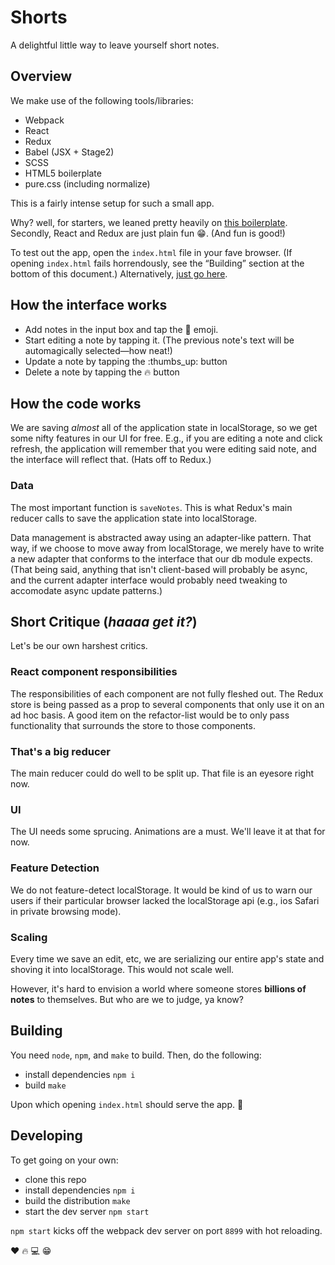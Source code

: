 # Shorts
A delightful little way to leave yourself short notes.

## Overview
We make use of the following tools/libraries:
- Webpack
- React
- Redux
- Babel (JSX + Stage2)
- SCSS
- HTML5 boilerplate
- pure.css (including normalize)

This is a fairly intense setup for such a small app. 

Why? well, for starters, we leaned pretty heavily on [this boilerplate](https://github.com/brettimus/booty-booty-boilerplate). Secondly, React and Redux are just plain fun :grin:. (And fun is good!)

To test out the app, open the `index.html` file in your fave browser. (If opening `index.html` fails horrendously, see the “Building” section at the bottom of this document.) Alternatively, [just go here](http://brettim.us/shorts/).

## How the interface works
- Add notes in the input box and tap the :tada: emoji.
- Start editing a note by tapping it. (The previous note's text will be automagically selected—how neat!)
- Update a note by tapping the :thumbs_up: button
- Delete a note by tapping the :fire: button

## How the code works
We are saving _almost_ all of the application state in localStorage, so we get some nifty features in our UI for free. E.g., if you are editing a note and click refresh, the application will remember that you were editing said note, and the interface will reflect that. (Hats off to Redux.)

### Data
The most important function is `saveNotes`. This is what Redux's main reducer calls to save the application state into localStorage.

Data management is abstracted away using an adapter-like pattern. That way, if we choose to move away from localStorage, we merely have to write a new adapter that conforms to the interface that our db module expects. (That being said, anything that isn't client-based will probably be async, and the current adapter interface would probably need tweaking to accomodate async update patterns.)

## Short Critique (_haaaa get it?_)
Let's be our own harshest critics.

### React component responsibilities
The responsibilities of each component are not fully fleshed out. The Redux store is being passed as a prop to several components that only use it on an ad hoc basis. A good item on the refactor-list would be to only pass functionality that surrounds the store to those components.

### That's a big reducer
The main reducer could do well to be split up. That file is an eyesore right now.

### UI
The UI needs some sprucing. Animations are a must. We'll leave it at that for now.

### Feature Detection
We do not feature-detect localStorage. It would be kind of us to warn our users if their particular browser lacked the localStorage api (e.g., ios Safari in private browsing mode).

### Scaling
Every time we save an edit, etc, we are serializing our entire app's state and shoving it into localStorage. This would not scale well.

However, it's hard to envision a world where someone stores **billions of notes** to themselves. But who are we to judge, ya know?

## Building
You need `node`, `npm`, and `make` to build. Then, do the following:

- install dependencies `npm i`
- build `make`

Upon which opening `index.html` should serve the app. :confetti_ball:

## Developing
To get going on your own:
- clone this repo
- install dependencies `npm i`
- build the distribution `make`
- start the dev server `npm start`

`npm start` kicks off the webpack dev server on port `8899` with hot reloading.

:heart: :fire: :computer: :grin:
